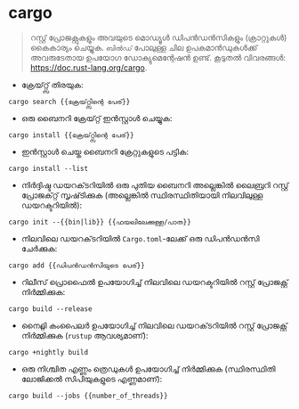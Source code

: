 # cargo

> റസ്റ്റ് പ്രോജക്റ്റുകളും അവയുടെ മൊഡ്യൂൾ ഡിപൻഡൻസികളും (ക്രാറ്റുകൾ) കൈകാര്യം ചെയ്യുക.
> `ബിൽഡ്` പോലുള്ള ചില ഉപകമാൻഡുകൾക്ക് അവരുടേതായ ഉപയോഗ ഡോക്യുമെന്റേഷൻ ഉണ്ട്.
> കൂടുതൽ വിവരങ്ങൾ: <https://doc.rust-lang.org/cargo>.

- ക്രേയ്റ്റ്സ് തിരയുക:

`cargo search {{ക്രേയ്‌റ്റ്സിന്റെ പേര്}}`

- ഒരു ബൈനറി ക്രേയ്റ്റ് ഇൻസ്റ്റാൾ ചെയ്യുക:

`cargo install {{ക്രേയ്‌റ്റ്സിന്റെ പേര്}}`

- ഇൻസ്റ്റാൾ ചെയ്ത ബൈനറി ക്രേറ്റുകളുടെ പട്ടിക:

`cargo install --list`

- നിർദ്ദിഷ്ട ഡയറക്‌ടറിയിൽ ഒരു പുതിയ ബൈനറി അല്ലെങ്കിൽ ലൈബ്രറി റസ്റ്റ് പ്രോജക്‌റ്റ് സൃഷ്‌ടിക്കുക (അല്ലെങ്കിൽ സ്ഥിരസ്ഥിതിയായി നിലവിലുള്ള ഡയറക്ടറിയിൽ):

`cargo init --{{bin|lib}} {{ഫയലിലേക്കുള്ള/പാത}}`

- നിലവിലെ ഡയറക്‌ടറിയിൽ `Cargo.toml`-ലേക്ക് ഒരു ഡിപൻഡൻസി ചേർക്കുക:

`cargo add {{ഡിപൻഡൻസിയുടെ പേര്}}`

- റിലീസ് പ്രൊഫൈൽ ഉപയോഗിച്ച് നിലവിലെ ഡയറക്ടറിയിൽ റസ്റ്റ് പ്രോജക്റ്റ് നിർമ്മിക്കുക:

`cargo build --release`

- നൈറ്റ്ലി കംപൈലർ ഉപയോഗിച്ച് നിലവിലെ ഡയറക്‌ടറിയിൽ റസ്റ്റ് പ്രോജക്റ്റ് നിർമ്മിക്കുക (`rustup` ആവശ്യമാണ്):

`cargo +nightly build`

- ഒരു നിശ്ചിത എണ്ണം ത്രെഡുകൾ ഉപയോഗിച്ച് നിർമ്മിക്കുക (സ്ഥിരസ്ഥിതി ലോജിക്കൽ സിപിയുകളുടെ എണ്ണമാണ്):

`cargo build --jobs {{number_of_threads}}`
